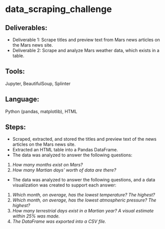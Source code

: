 # data_scraping_challenge

## **Deliverables**:
- Deliverable 1: Scrape titles and preview text from Mars news articles on the Mars news site.
- Deliverable 2: Scrape and analyze Mars weather data, which exists in a table.
## **Tools**: 
Jupyter, BeautifulSoup, Splinter
## **Language**: 
Python (pandas, matplotlib), HTML

## **Steps**:
- Scraped, extracted, and stored the titles and preview text of the news articles on the Mars news site.
- Extracted an HTML table into a Pandas DataFrame.
- The data was analyzed to answer the following questions:

1. *How many months exist on Mars?*
2. *How many Martian days' worth of data are there?* 

- The data was analyzed to answer the following questions, and a data visualization was created to support each answer: 

1. *Which month, on average, has the lowest temperature? The highest?*
2. *Which month, on average, has the lowest atmospheric pressure? The highest?* 
3. *How many terrestrial days exist in a Martian year? A visual estimate within 25% was made.*
4. *The DataFrame was exported into a CSV file.*
